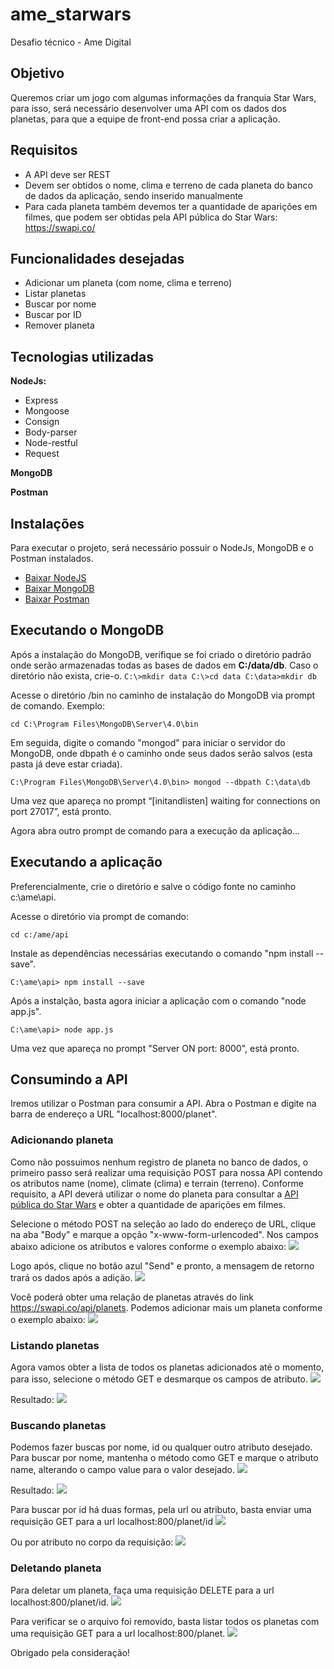 # ame_starwars
Desafio técnico - Ame Digital

## Objetivo
Queremos criar um jogo com algumas informações da franquia Star Wars, para isso, será necessário desenvolver uma API com os dados dos planetas, para que a equipe de front-end possa criar a aplicação. 

## Requisitos
* A API deve ser REST
* Devem ser obtidos o nome, clima e terreno de cada planeta do banco de dados da aplicação, sendo inserido manualmente
* Para cada planeta também devemos ter a quantidade de aparições em filmes, que podem ser obtidas pela API pública do Star Wars: https://swapi.co/

## Funcionalidades desejadas
* Adicionar um planeta (com nome, clima e terreno)
* Listar planetas
* Buscar por nome
* Buscar por ID
* Remover planeta

## Tecnologias utilizadas
**NodeJs:**
* Express
* Mongoose
* Consign
* Body-parser
* Node-restful
* Request

**MongoDB**

**Postman**

## Instalações
Para executar o projeto, será necessário possuir o NodeJs, MongoDB e o Postman instalados.
* [Baixar NodeJS](https://nodejs.org/en/download/)
* [Baixar MongoDB](https://www.mongodb.com/download-center) 
* [Baixar Postman](https://www.getpostman.com/downloads/)

## Executando o MongoDB
Após a instalação do MongoDB, verifique se foi criado o diretório padrão onde serão armazenadas todas as bases de dados em **C:/data/db**. Caso o diretório não exista, crie-o.
``
C:\>mkdir data
C:\>cd data
C:\data>mkdir db
``

Acesse o diretório /bin no caminho de instalação do MongoDB via prompt de comando. 
Exemplo:
```
cd C:\Program Files\MongoDB\Server\4.0\bin
```

Em seguida, digite o comando "mongod" para iniciar o servidor do MongoDB, onde dbpath é o caminho onde seus dados serão salvos (esta pasta já deve estar criada).
```
C:\Program Files\MongoDB\Server\4.0\bin> mongod --dbpath C:\data\db
```

Uma vez que apareça no prompt “[initandlisten] waiting for connections on port 27017”, está pronto.

Agora abra outro prompt de comando para a execução da aplicação...

## Executando a aplicação
Preferencialmente, crie o diretório e salve o código fonte no caminho c:\ame\api.

Acesse o diretório via prompt de comando:
```
cd c:/ame/api
```

Instale as dependências necessárias executando o comando "npm install --save".
```
C:\ame\api> npm install --save
```

Após a instalção, basta agora iniciar a aplicação com o comando "node app.js".
```
C:\ame\api> node app.js
```

Uma vez que apareça no prompt "Server ON port: 8000", está pronto.

## Consumindo a API
Iremos utilizar o Postman para consumir a API. 
Abra o Postman e digite na barra de endereço a URL "localhost:8000/planet".

### Adicionando planeta
Como não possuimos nenhum registro de planeta no banco de dados, o primeiro passo será realizar uma requisição POST para nossa API contendo os atributos name (nome), climate (clima) e terrain (terreno). 
Conforme requisito, a API deverá utilizar o nome do planeta para consultar a [API pública do Star Wars](https://swapi.co/) e obter a quantidade de aparições em filmes.

Selecione o método POST na seleção ao lado do endereço de URL, clique na aba "Body" e marque a opção "x-www-form-urlencoded". Nos campos abaixo adicione os atributos e valores conforme o exemplo abaixo:
![](/img/01.JPG)


Logo após, clique no botão azul "Send" e pronto, a mensagem de retorno trará os dados após a adição.
![](/img/02.JPG)


Você poderá obter uma relação de planetas através do link https://swapi.co/api/planets.
Podemos adicionar mais um planeta conforme o exemplo abaixo:
![](/img/03.JPG)

### Listando planetas
Agora vamos obter a lista de todos os planetas adicionados até o momento, para isso, selecione o método GET e desmarque os campos de atributo.
![](/img/04.JPG)


Resultado:
![](/img/05.JPG)

### Buscando planetas
Podemos fazer buscas por nome, id ou qualquer outro atributo desejado. Para buscar por nome, mantenha o método como GET e marque o atributo name, alterando o campo value para o valor desejado.
![](/img/06.JPG)


Resultado:
![](/img/07.JPG)


Para buscar por id há duas formas, pela url ou atributo, basta enviar uma requisição GET para a url localhost:800/planet/id
![](/img/08.2.JPG)


Ou por atributo no corpo da requisição:
![](/img/08.JPG)


### Deletando planeta
Para deletar um planeta, faça uma requisição DELETE para a url localhost:800/planet/id.
![](/img/09.JPG)
  
  
Para verificar se o arquivo foi removido, basta listar todos os planetas com uma requisição GET para a url localhost:800/planet.
![](/img/10.JPG)


Obrigado pela consideração!
